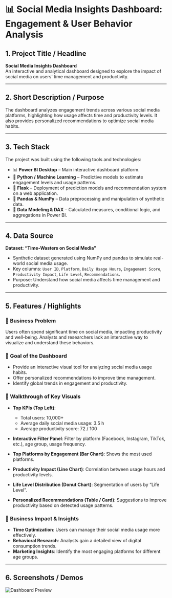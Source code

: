 # 📊 Social Media Insights Dashboard: Engagement & User Behavior Analysis

## 1. Project Title / Headline
**Social Media Insights Dashboard**  
An interactive and analytical dashboard designed to explore the impact of social media on users’ time management and productivity.

---

## 2. Short Description / Purpose
The dashboard analyzes engagement trends across various social media platforms, highlighting how usage affects time and productivity levels. It also provides personalized recommendations to optimize social media habits.

---

## 3. Tech Stack
The project was built using the following tools and technologies:  
- 📊 **Power BI Desktop** – Main interactive dashboard platform.  
- 🧠 **Python / Machine Learning** – Predictive models to estimate engagement levels and usage patterns.  
- 🔧 **Flask** – Deployment of prediction models and recommendation system on a web application.  
- 📂 **Pandas & NumPy** – Data preprocessing and manipulation of synthetic data.  
- 📝 **Data Modeling & DAX** – Calculated measures, conditional logic, and aggregations in Power BI.

---

## 4. Data Source
**Dataset: “Time-Wasters on Social Media”**  
- Synthetic dataset generated using NumPy and pandas to simulate real-world social media usage.  
- Key columns: `User ID`, `Platform`, `Daily Usage Hours`, `Engagement Score`, `Productivity Impact`, `Life Level`, `Recommendations`.  
- Purpose: Understand how social media affects time management and productivity.

---

## 5. Features / Highlights

### 🔹 Business Problem
Users often spend significant time on social media, impacting productivity and well-being. Analysts and researchers lack an interactive way to visualize and understand these behaviors.

### 🔹 Goal of the Dashboard
- Provide an interactive visual tool for analyzing social media usage habits.  
- Offer personalized recommendations to improve time management.  
- Identify global trends in engagement and productivity.

### 🔹 Walkthrough of Key Visuals
- **Top KPIs (Top Left)**:  
  - Total users: 10,000+  
  - Average daily social media usage: 3.5 h  
  - Average productivity score: 72 / 100  

- **Interactive Filter Panel**: Filter by platform (Facebook, Instagram, TikTok, etc.), age group, usage frequency.

- **Top Platforms by Engagement (Bar Chart)**: Shows the most used platforms.  

- **Productivity Impact (Line Chart)**: Correlation between usage hours and productivity levels.  

- **Life Level Distribution (Donut Chart)**: Segmentation of users by “Life Level”.  

- **Personalized Recommendations (Table / Card)**: Suggestions to improve productivity based on detected usage patterns.

### 🔹 Business Impact & Insights
- **Time Optimization**: Users can manage their social media usage more effectively.  
- **Behavioral Research**: Analysts gain a detailed view of digital consumption trends.  
- **Marketing Insights**: Identify the most engaging platforms for different age groups.

---

## 6. Screenshots / Demos
![Dashboard Preview](https://github.com/username/repo/assets/dashboard_preview.png)  

